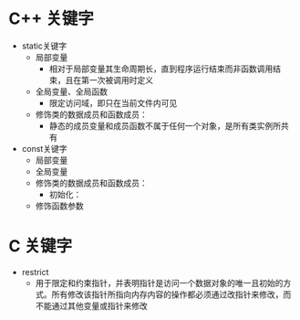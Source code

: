 # C++  关键字

- static关键字
  - 局部变量
    - 相对于局部变量其生命周期长，直到程序运行结束而非函数调用结束，且在第一次被调用时定义
  - 全局变量、全局函数
    - 限定访问域，即只在当前文件内可见
  - 修饰类的数据成员和函数成员：
    - 静态的成员变量和成员函数不属于任何一个对象，是所有类实例所共有
- const关键字
  - 局部变量
  - 全局变量
  - 修饰类的数据成员和函数成员：
    - 初始化：
  - 修饰函数参数



# C 关键字

- restrict
  - 用于限定和约束指针，并表明指针是访问一个数据对象的唯一且初始的方式。所有修改该指针所指向内存内容的操作都必须通过改指针来修改，而不能通过其他变量或指针来修改